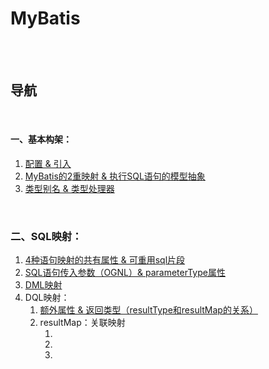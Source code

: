 # MyBatis

<br><br>

## 导航

<br>

#### 一、基本构架：

1. [配置 & 引入]()
2. [MyBatis的2重映射 & 执行SQL语句的模型抽象](基本构架/MyBatis的2重映射%20%26%20执行SQL语句的模型抽象.md#mybatis的2重映射--执行sql语句的模型抽象)
3. [类型别名 & 类型处理器](基本构架/类型别名%20%26%20类型处理器.md#类型别名--类型处理器)

<br>

### 二、SQL映射：

1. [4种语句映射的共有属性 & 可重用sql片段](SQL映射/4种语句映射的共有属性%20%26%20可重用sql片段.md#4种语句映射的共有属性--可重用sql片段)
2. [SQL语句传入参数（OGNL）& parameterType属性]()
3. [DML映射]()
4. DQL映射：
   1. [额外属性 & 返回类型（resultType和resultMap的关系）]()
   2. resultMap：关联映射
      1. []()
      2. []()
      3. []()
